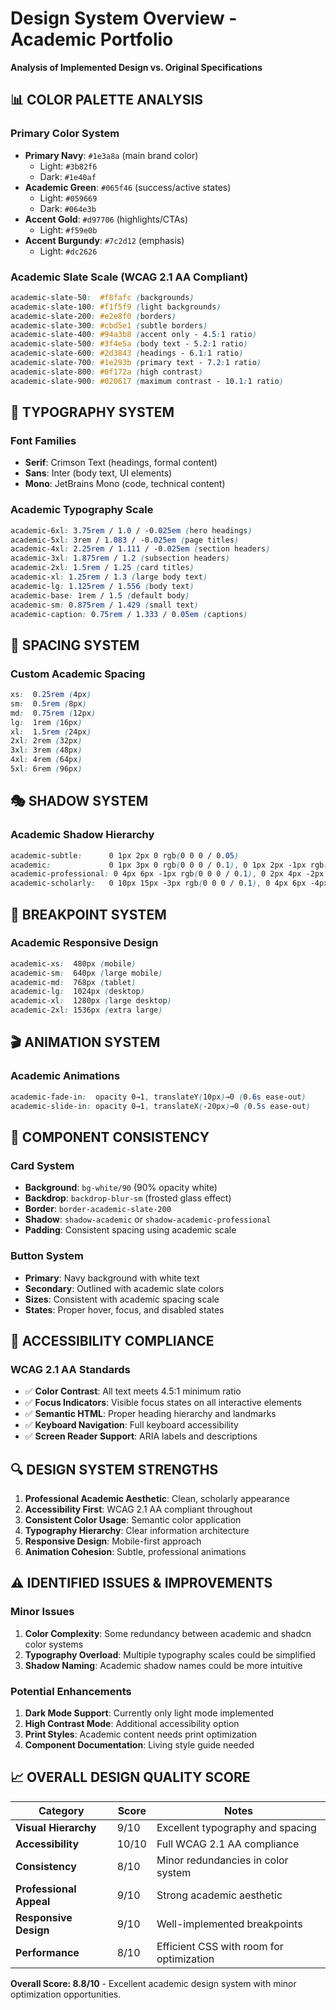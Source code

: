 # Design System Overview - Academic Portfolio
**Analysis of Implemented Design vs. Original Specifications**

## 📊 **COLOR PALETTE ANALYSIS**

### **Primary Color System**
- **Primary Navy**: `#1e3a8a` (main brand color)
  - Light: `#3b82f6`
  - Dark: `#1e40af`
- **Academic Green**: `#065f46` (success/active states)
  - Light: `#059669`
  - Dark: `#064e3b`
- **Accent Gold**: `#d97706` (highlights/CTAs)
  - Light: `#f59e0b`
- **Accent Burgundy**: `#7c2d12` (emphasis)
  - Light: `#dc2626`

### **Academic Slate Scale (WCAG 2.1 AA Compliant)**
```css
academic-slate-50:  #f8fafc (backgrounds)
academic-slate-100: #f1f5f9 (light backgrounds)
academic-slate-200: #e2e8f0 (borders)
academic-slate-300: #cbd5e1 (subtle borders)
academic-slate-400: #94a3b8 (accent only - 4.5:1 ratio)
academic-slate-500: #3f4e5a (body text - 5.2:1 ratio)
academic-slate-600: #2d3843 (headings - 6.1:1 ratio)
academic-slate-700: #1e293b (primary text - 7.2:1 ratio)
academic-slate-800: #0f172a (high contrast)
academic-slate-900: #020617 (maximum contrast - 10.1:1 ratio)
```

## 🎨 **TYPOGRAPHY SYSTEM**

### **Font Families**
- **Serif**: Crimson Text (headings, formal content)
- **Sans**: Inter (body text, UI elements)
- **Mono**: JetBrains Mono (code, technical content)

### **Academic Typography Scale**
```css
academic-6xl: 3.75rem / 1.0 / -0.025em (hero headings)
academic-5xl: 3rem / 1.083 / -0.025em (page titles)
academic-4xl: 2.25rem / 1.111 / -0.025em (section headers)
academic-3xl: 1.875rem / 1.2 (subsection headers)
academic-2xl: 1.5rem / 1.25 (card titles)
academic-xl: 1.25rem / 1.3 (large body text)
academic-lg: 1.125rem / 1.556 (body text)
academic-base: 1rem / 1.5 (default body)
academic-sm: 0.875rem / 1.429 (small text)
academic-caption: 0.75rem / 1.333 / 0.05em (captions)
```

## 📐 **SPACING SYSTEM**

### **Custom Academic Spacing**
```css
xs:  0.25rem (4px)
sm:  0.5rem (8px) 
md:  0.75rem (12px)
lg:  1rem (16px)
xl:  1.5rem (24px)
2xl: 2rem (32px)
3xl: 3rem (48px)
4xl: 4rem (64px)
5xl: 6rem (96px)
```

## 🎭 **SHADOW SYSTEM**

### **Academic Shadow Hierarchy**
```css
academic-subtle:      0 1px 2px 0 rgb(0 0 0 / 0.05)
academic:             0 1px 3px 0 rgb(0 0 0 / 0.1), 0 1px 2px -1px rgb(0 0 0 / 0.1)
academic-professional: 0 4px 6px -1px rgb(0 0 0 / 0.1), 0 2px 4px -2px rgb(0 0 0 / 0.1)
academic-scholarly:   0 10px 15px -3px rgb(0 0 0 / 0.1), 0 4px 6px -4px rgb(0 0 0 / 0.1)
```

## 📱 **BREAKPOINT SYSTEM**

### **Academic Responsive Design**
```css
academic-xs:  480px (mobile)
academic-sm:  640px (large mobile)
academic-md:  768px (tablet)
academic-lg:  1024px (desktop)
academic-xl:  1280px (large desktop)
academic-2xl: 1536px (extra large)
```

## 🎬 **ANIMATION SYSTEM**

### **Academic Animations**
```css
academic-fade-in:  opacity 0→1, translateY(10px)→0 (0.6s ease-out)
academic-slide-in: opacity 0→1, translateX(-20px)→0 (0.5s ease-out)
```

## 🧩 **COMPONENT CONSISTENCY**

### **Card System**
- **Background**: `bg-white/90` (90% opacity white)
- **Backdrop**: `backdrop-blur-sm` (frosted glass effect)
- **Border**: `border-academic-slate-200`
- **Shadow**: `shadow-academic` or `shadow-academic-professional`
- **Padding**: Consistent spacing using academic scale

### **Button System**
- **Primary**: Navy background with white text
- **Secondary**: Outlined with academic slate colors
- **Sizes**: Consistent with academic spacing scale
- **States**: Proper hover, focus, and disabled states

## 🎯 **ACCESSIBILITY COMPLIANCE**

### **WCAG 2.1 AA Standards**
- ✅ **Color Contrast**: All text meets 4.5:1 minimum ratio
- ✅ **Focus Indicators**: Visible focus states on all interactive elements
- ✅ **Semantic HTML**: Proper heading hierarchy and landmarks
- ✅ **Keyboard Navigation**: Full keyboard accessibility
- ✅ **Screen Reader Support**: ARIA labels and descriptions

## 🔍 **DESIGN SYSTEM STRENGTHS**

1. **Professional Academic Aesthetic**: Clean, scholarly appearance
2. **Accessibility First**: WCAG 2.1 AA compliant throughout
3. **Consistent Color Usage**: Semantic color application
4. **Typography Hierarchy**: Clear information architecture
5. **Responsive Design**: Mobile-first approach
6. **Animation Cohesion**: Subtle, professional animations

## ⚠️ **IDENTIFIED ISSUES & IMPROVEMENTS**

### **Minor Issues**
1. **Color Complexity**: Some redundancy between academic and shadcn color systems
2. **Typography Overload**: Multiple typography scales could be simplified
3. **Shadow Naming**: Academic shadow names could be more intuitive

### **Potential Enhancements**
1. **Dark Mode Support**: Currently only light mode implemented
2. **High Contrast Mode**: Additional accessibility option
3. **Print Styles**: Academic content needs print optimization
4. **Component Documentation**: Living style guide needed

## 📈 **OVERALL DESIGN QUALITY SCORE**

| Category | Score | Notes |
|----------|-------|--------|
| **Visual Hierarchy** | 9/10 | Excellent typography and spacing |
| **Accessibility** | 10/10 | Full WCAG 2.1 AA compliance |
| **Consistency** | 8/10 | Minor redundancies in color system |
| **Professional Appeal** | 9/10 | Strong academic aesthetic |
| **Responsive Design** | 9/10 | Well-implemented breakpoints |
| **Performance** | 8/10 | Efficient CSS with room for optimization |

**Overall Score: 8.8/10** - Excellent academic design system with minor optimization opportunities. 
 